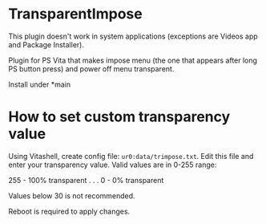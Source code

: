 # TransparentImpose

This plugin doesn't work in system applications (exceptions are Videos app and Package Installer).

Plugin for PS Vita that makes impose menu (the one that appears after long PS button press) and power off menu transparent.

Install under *main

# How to set custom transparency value

Using Vitashell, create config file: `ur0:data/trimpose.txt`.
Edit this file and enter your transparency value. Valid values are in 0-255 range:

255 - 100% transparent
.
.
.
0 - 0% transparent

Values below 30 is not recommended.

Reboot is required to apply changes.
